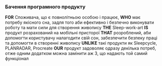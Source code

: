### Бачення програмного продукту
**FOR** Споживача, що є повнолітньою особою і працює,
**WHO** має потребу якісного сна, задля того аби ефективно і безпечно виконувати роботу та мати сили для створення живопису
**THE** Sleep-work-art
**IS** продукт розрахований на мобільні присторої
**THAT** розроблений, аби допомогти користувачу налагодити свій сон, забезпечити безпеку праці та допомогти в створенні живопису
**UNLIKE** такі продукти як Sleepcycle, PLANRADAR, Procreate
**OUR** продукт задоволяє одразу декілька потреб, отже одним додатком можна замінити аж 3, що надають той самий функціонал
